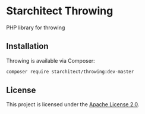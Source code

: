 # Starchitect Throwing

PHP library for throwing

## Installation

Throwing is available via Composer:

```bash
composer require starchitect/throwing:dev-master
```

## License

This project is licensed under the [Apache License 2.0](LICENSE).
